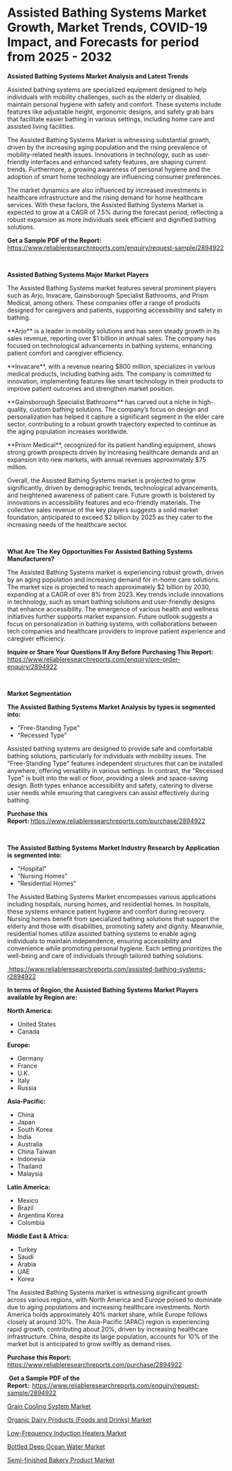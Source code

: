 <p><h1>Assisted Bathing Systems Market Growth, Market Trends, COVID-19 Impact, and Forecasts for period from 2025 - 2032</h1></p><p><strong>Assisted Bathing Systems Market Analysis and Latest Trends</strong></p>
<p><p>Assisted bathing systems are specialized equipment designed to help individuals with mobility challenges, such as the elderly or disabled, maintain personal hygiene with safety and comfort. These systems include features like adjustable height, ergonomic designs, and safety grab bars that facilitate easier bathing in various settings, including home care and assisted living facilities.</p><p>The Assisted Bathing Systems Market is witnessing substantial growth, driven by the increasing aging population and the rising prevalence of mobility-related health issues. Innovations in technology, such as user-friendly interfaces and enhanced safety features, are shaping current trends. Furthermore, a growing awareness of personal hygiene and the adoption of smart home technology are influencing consumer preferences.</p><p>The market dynamics are also influenced by increased investments in healthcare infrastructure and the rising demand for home healthcare services. With these factors, the Assisted Bathing Systems Market is expected to grow at a CAGR of 7.5% during the forecast period, reflecting a robust expansion as more individuals seek efficient and dignified bathing solutions.</p></p>
<p><strong>Get a Sample PDF of the Report:&nbsp;</strong> <a href="https://www.reliableresearchreports.com/enquiry/request-sample/2894922?utm_campaign=11&utm_medium=2&utm_source=Github&utm_content=ia&utm_term=15032025&utm_id=assisted-bathing-systems">https://www.reliableresearchreports.com/enquiry/request-sample/2894922</a></p>
<p>&nbsp;</p>
<p><strong>Assisted Bathing Systems Major Market Players</strong></p>
<p><p>The Assisted Bathing Systems market features several prominent players such as Arjo, Invacare, Gainsborough Specialist Bathrooms, and Prism Medical, among others. These companies offer a range of products designed for caregivers and patients, supporting accessibility and safety in bathing.</p><p>**Arjo** is a leader in mobility solutions and has seen steady growth in its sales revenue, reporting over $1 billion in annual sales. The company has focused on technological advancements in bathing systems, enhancing patient comfort and caregiver efficiency.</p><p>**Invacare**, with a revenue nearing $800 million, specializes in various medical products, including bathing aids. The company is committed to innovation, implementing features like smart technology in their products to improve patient outcomes and strengthen market position.</p><p>**Gainsborough Specialist Bathrooms** has carved out a niche in high-quality, custom bathing solutions. The company’s focus on design and personalization has helped it capture a significant segment in the elder care sector, contributing to a robust growth trajectory expected to continue as the aging population increases worldwide.</p><p>**Prism Medical**, recognized for its patient handling equipment, shows strong growth prospects driven by increasing healthcare demands and an expansion into new markets, with annual revenues approximately $75 million.</p><p>Overall, the Assisted Bathing Systems market is projected to grow significantly, driven by demographic trends, technological advancements, and heightened awareness of patient care. Future growth is bolstered by innovations in accessibility features and eco-friendly materials. The collective sales revenue of the key players suggests a solid market foundation, anticipated to exceed $2 billion by 2025 as they cater to the increasing needs of the healthcare sector.</p></p>
<p>&nbsp;</p>
<p><strong>What Are The Key Opportunities For Assisted Bathing Systems Manufacturers?</strong></p>
<p><p>The Assisted Bathing Systems market is experiencing robust growth, driven by an aging population and increasing demand for in-home care solutions. The market size is projected to reach approximately $2 billion by 2030, expanding at a CAGR of over 8% from 2023. Key trends include innovations in technology, such as smart bathing solutions and user-friendly designs that enhance accessibility. The emergence of various health and wellness initiatives further supports market expansion. Future outlook suggests a focus on personalization in bathing systems, with collaborations between tech companies and healthcare providers to improve patient experience and caregiver efficiency.</p></p>
<p><strong>Inquire or Share Your Questions If Any Before Purchasing This Report:</strong> <a href="https://www.reliableresearchreports.com/enquiry/pre-order-enquiry/2894922?utm_campaign=11&utm_medium=2&utm_source=Github&utm_content=ia&utm_term=15032025&utm_id=assisted-bathing-systems">https://www.reliableresearchreports.com/enquiry/pre-order-enquiry/2894922</a></p>
<p>&nbsp;</p>
<p><strong>Market Segmentation</strong></p>
<p><strong>The Assisted Bathing Systems Market Analysis by types is segmented into:</strong></p>
<p><ul><li>"Free-Standing Type"</li><li>"Recessed Type"</li></ul></p>
<p><p>Assisted bathing systems are designed to provide safe and comfortable bathing solutions, particularly for individuals with mobility issues. The "Free-Standing Type" features independent structures that can be installed anywhere, offering versatility in various settings. In contrast, the "Recessed Type" is built into the wall or floor, providing a sleek and space-saving design. Both types enhance accessibility and safety, catering to diverse user needs while ensuring that caregivers can assist effectively during bathing.</p></p>
<p><strong>Purchase this Report:&nbsp;</strong><a href="https://www.reliableresearchreports.com/purchase/2894922?utm_campaign=11&utm_medium=2&utm_source=Github&utm_content=ia&utm_term=15032025&utm_id=assisted-bathing-systems">https://www.reliableresearchreports.com/purchase/2894922</a></p>
<p>&nbsp;</p>
<p><strong>The Assisted Bathing Systems Market Industry Research by Application is segmented into:</strong></p>
<p><ul><li>"Hospital"</li><li>"Nursing Homes"</li><li>"Residential Homes"</li></ul></p>
<p><p>The Assisted Bathing Systems Market encompasses various applications including hospitals, nursing homes, and residential homes. In hospitals, these systems enhance patient hygiene and comfort during recovery. Nursing homes benefit from specialized bathing solutions that support the elderly and those with disabilities, promoting safety and dignity. Meanwhile, residential homes utilize assisted bathing systems to enable aging individuals to maintain independence, ensuring accessibility and convenience while promoting personal hygiene. Each setting prioritizes the well-being and care of individuals through tailored bathing solutions.</p></p>
<p><a href="https://www.reliableresearchreports.com/assisted-bathing-systems-r2894922?utm_campaign=11&utm_medium=2&utm_source=Github&utm_content=ia&utm_term=15032025&utm_id=assisted-bathing-systems">&nbsp;https://www.reliableresearchreports.com/assisted-bathing-systems-r2894922</a></p>
<p><strong>In terms of Region, the Assisted Bathing Systems Market Players available by Region are:</strong></p>
<p>
    <p> <strong> North America: </strong>
        <ul>
            <li>United States</li>
            <li>Canada</li>
        </ul>
        </p> 
    <p> <strong> Europe: </strong>
        <ul>
            <li>Germany</li>
            <li>France</li>
            <li>U.K.</li>
            <li>Italy</li>
            <li>Russia</li>
        </ul>
        </p> 
    <p> <strong> Asia-Pacific: </strong>
        <ul>
            <li>China</li>
            <li>Japan</li>
            <li>South Korea</li>
            <li>India</li>
            <li>Australia</li>
            <li>China Taiwan</li>
            <li>Indonesia</li>
            <li>Thailand</li>
            <li>Malaysia</li>
        </ul>
        </p> 
    <p> <strong> Latin America: </strong>
        <ul>
            <li>Mexico</li>
            <li>Brazil</li>
            <li>Argentina Korea</li>
            <li>Colombia</li>
        </ul>
        </p> 
    <p> <strong> Middle East & Africa: </strong>
        <ul>
            <li>Turkey</li>
            <li>Saudi</li>
            <li>Arabia</li>
            <li>UAE</li>
            <li>Korea</li>
        </ul>
    </p>
    </p>
<p><p>The Assisted Bathing Systems market is witnessing significant growth across various regions, with North America and Europe poised to dominate due to aging populations and increasing healthcare investments. North America holds approximately 40% market share, while Europe follows closely at around 30%. The Asia-Pacific (APAC) region is experiencing rapid growth, contributing about 20%, driven by increasing healthcare infrastructure. China, despite its large population, accounts for 10% of the market but is anticipated to grow swiftly as demand rises.</p></p>
<p><strong>Purchase this Report: </strong><a href="https://www.reliableresearchreports.com/purchase/2894922?utm_campaign=11&utm_medium=2&utm_source=Github&utm_content=ia&utm_term=15032025&utm_id=assisted-bathing-systems">https://www.reliableresearchreports.com/purchase/2894922</a></p>
<p>&nbsp;<strong>Get a Sample PDF of the Report:&nbsp;&nbsp;</strong><a href="https://www.reliableresearchreports.com/enquiry/request-sample/2894922?utm_campaign=11&utm_medium=2&utm_source=Github&utm_content=ia&utm_term=15032025&utm_id=assisted-bathing-systems">https://www.reliableresearchreports.com/enquiry/request-sample/2894922</a></p>
<p><strong></strong></p>
<p><p><a href="https://github.com/sanokdagada01/Market-Research-Report-List-1/blob/main/grain-cooling-system-market.md?utm_campaign=11&utm_medium=2&utm_source=Github&utm_content=ia&utm_term=15032025&utm_id=assisted-bathing-systems">Grain Cooling System Market</a></p><p><a href="https://www.linkedin.com/pulse/organic-dairy-products-foods-drinks-market-research-sales-yrovc?utm_campaign=11&utm_medium=2&utm_source=Github&utm_content=ia&utm_term=15032025&utm_id=assisted-bathing-systems">Organic Dairy Products (Foods and Drinks) Market</a></p><p><a href="https://github.com/haajipauget/Market-Research-Report-List-1/blob/main/low-frequency-induction-heaters-market.md?utm_campaign=11&utm_medium=2&utm_source=Github&utm_content=ia&utm_term=15032025&utm_id=assisted-bathing-systems">Low-Frequency Induction Heaters Market</a></p><p><a href="https://www.linkedin.com/pulse/bottled-deep-ocean-water-market-research-report-ydlnc?utm_campaign=11&utm_medium=2&utm_source=Github&utm_content=ia&utm_term=15032025&utm_id=assisted-bathing-systems">Bottled Deep Ocean Water Market</a></p><p><a href="https://www.linkedin.com/pulse/revenue-projections-growth-forecast-semi-finished-bakery-qqrzc?utm_campaign=11&utm_medium=2&utm_source=Github&utm_content=ia&utm_term=15032025&utm_id=assisted-bathing-systems">Semi-finished Bakery Product Market</a></p></p>